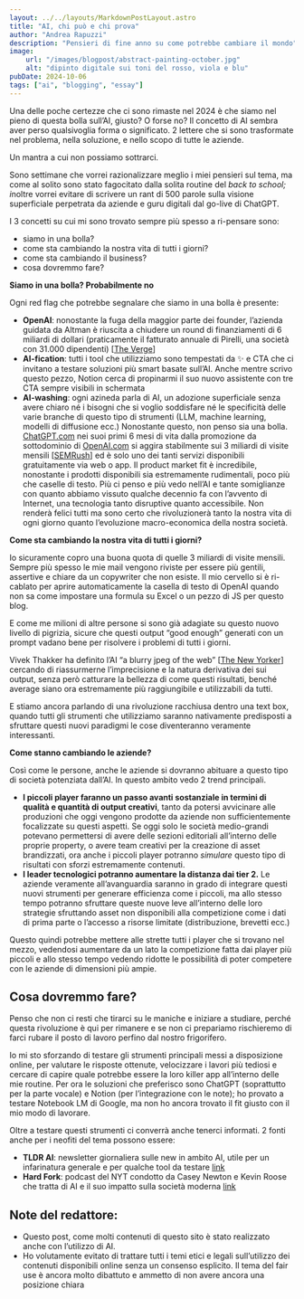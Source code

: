 ```yaml
--- 
layout: ../../layouts/MarkdownPostLayout.astro
title: "AI, chi può e chi prova"
author: "Andrea Rapuzzi"
description: "Pensieri di fine anno su come potrebbe cambiare il mondo"
image: 
    url: "/images/blogpost/abstract-painting-october.jpg"
    alt: "dipinto digitale sui toni del rosso, viola e blu"
pubDate: 2024-10-06
tags: ["ai", "blogging", "essay"]
---
```


Una delle poche certezze che ci sono rimaste nel 2024 è che siamo nel pieno di questa bolla sull’AI, giusto? O forse no?
Il concetto di AI sembra aver perso qualsivoglia forma o significato. 2 lettere che si sono trasformate nel problema, nella soluzione, e nello scopo di tutte le aziende. 

Un mantra a cui non possiamo sottrarci.

Sono settimane che vorrei razionalizzare meglio i miei pensieri sul tema, ma come al solito sono stato fagocitato dalla solita routine del *back to school; i*noltre vorrei evitare di scrivere un rant di 500 parole sulla visione superficiale perpetrata da aziende e guru digitali dal go-live di ChatGPT.

I 3 concetti su cui mi sono trovato sempre più spesso a ri-pensare sono:

- siamo in una bolla?
- come sta cambiando la nostra vita di tutti i giorni?
- come sta cambiando il business?
- cosa dovremmo fare?

**Siamo in una bolla? Probabilmente no**

Ogni red flag che potrebbe segnalare che siamo in una bolla è presente:

- **OpenAI**: nonostante la fuga della maggior parte dei founder, l’azienda guidata da Altman è riuscita a chiudere un round di finanziamenti di 6 miliardi di dollari (praticamente il fatturato annuale di Pirelli, una società con 31.000 dipendenti) [[The Verge](https://www.theverge.com/2024/10/2/24260457/openai-funding-round-thrive-capital-6-billion)]
- **AI-fication**: tutti i tool che utilizziamo sono tempestati da ✨ e  CTA che ci invitano a testare soluzioni più smart basate sull’AI. Anche mentre scrivo questo pezzo, Notion cerca di propinarmi il suo nuovo assistente con tre CTA sempre visibili in schermata
- **AI-washing**: ogni azineda parla di AI, un adozione superficiale senza avere chiaro né i bisogni che si voglio soddisfare né le specificità delle varie branche di questo tipo di strumenti (LLM, machine learning, modelli di diffusione ecc.)
Nonostante questo, non penso sia una bolla. [ChatGPT.com](http://chatgpt.com/) nei suoi primi 6 mesi di vita dalla promozione  da sottodominio di [OpenAI.com](http://openai.com/)  si aggira stabilmente sui 3 miliardi di visite mensili [[SEMRush](https://www.semrush.com/website/chatgpt.com/overview/)] ed è solo uno dei tanti servizi disponibili gratuitamente via web o app. Il product market fit è incredibile, nonostante i prodotti disponibili sia estremamente rudimentali, poco più che caselle di testo.
Più ci penso e più vedo nell’AI e tante somiglianze con quanto abbiamo vissuto qualche decennio fa con l’avvento di Internet, una tecnologia tanto disruptive quanto accessibile. Non renderà felici tutti ma sono certo che rivoluzionerà tanto la nostra vita di ogni giorno quanto l’evoluzione macro-economica della nostra società.

**Come sta cambiando la nostra vita di tutti i giorni?**

Io sicuramente copro una buona quota di quelle 3 miliardi di visite mensili. Sempre più spesso le mie mail vengono riviste per essere più gentili, assertive e chiare da un copywriter che non esiste. Il mio cervello si è ri-cablato per aprire automaticamente la casella di testo di OpenAI quando non sa come impostare una formula su Excel o un pezzo di JS per questo blog.

E come me milioni di altre persone si sono già adagiate su questo nuovo livello di pigrizia, sicure che questi output “good enough” generati con un prompt vadano bene per risolvere i problemi di tutti i giorni. 

Vivek Thakker ha definito l’AI “a blurry jpeg of the web” [[The New Yorker](https://www.newyorker.com/tech/annals-of-technology/chatgpt-is-a-blurry-jpeg-of-the-web)] cercando di riassurmerne l’imprecisione e la natura derivativa dei sui output, senza però catturare la bellezza di come questi risultati, benché average siano ora estremamente più raggiungibile e utilizzabili da tutti.

E stiamo ancora parlando di una rivoluzione racchiusa dentro una text box, quando tutti gli strumenti che utilizziamo saranno nativamente predisposti a sfruttare questi nuovi paradigmi le cose diventeranno veramente interessanti.

**Come stanno cambiando le aziende?**

Così come le persone, anche le aziende si dovranno abituare a questo tipo di società potenziata dall’AI. In questo ambito vedo 2 trend principali.

- **I piccoli player faranno un passo avanti sostanziale in termini di qualità e quantità di output creativi**, tanto da potersi avvicinare alle produzioni che oggi vengono prodotte da aziende non sufficientemente focalizzate su questi aspetti. Se oggi solo le società medio-grandi potevano permettersi di avere delle sezioni editoriali all’interno delle proprie property, o avere team creativi per la creazione di asset brandizzati, ora anche i piccoli player potranno *simulare* questo tipo di risultati con sforzi estremamente contenuti.
- **I leader tecnologici potranno aumentare la distanza dai tier 2.** Le aziende veramente all’avanguardia saranno in grado di integrare questi nuovi strumenti per generare efficienza come i piccoli, ma allo stesso tempo potranno sfruttare queste nuove leve all’interno delle loro strategie sfruttando asset non disponibili alla competizione come i dati di prima parte o l’accesso a risorse limitate (distribuzione, brevetti ecc.)

Questo quindi potrebbe mettere alle strette tutti i player che si trovano nel mezzo, vedendosi  aumentare da un lato la competizione fatta dai player più piccoli e allo stesso tempo vedendo ridotte le possibilità di poter competere con le aziende di dimensioni più ampie.

## Cosa dovremmo fare?

Penso che non ci resti che tirarci su le maniche e iniziare a studiare, perché questa rivoluzione è qui per rimanere e se non ci prepariamo rischieremo di farci rubare il posto di lavoro  perfino dal nostro frigorifero.

Io mi sto sforzando di testare gli strumenti principali messi a disposizione online, per valutare le risposte ottenute, velocizzare i lavori più tediosi e cercare di capire quale potrebbe essere la loro killer app all’interno delle mie routine. Per ora le soluzioni che preferisco sono ChatGPT (soprattutto per la parte vocale) e Notion (per l’integrazione con le note); ho provato a testare Notebook LM di Google, ma non ho ancora trovato il fit giusto con il mio modo di lavorare.

Oltre a testare questi strumenti ci converrà anche tenerci informati. 2 fonti anche per i neofiti del tema possono essere:

- **TLDR AI**: newsletter giornaliera sulle new in ambito AI, utile per un infarinatura generale e per qualche tool da testare [link](https://tldr.tech/ai)
- **Hard Fork**: podcast del NYT condotto da Casey Newton e Kevin Roose che tratta di AI e il suo impatto sulla società moderna [link](https://www.nytimes.com/column/hard-fork)

## Note del redattore:

- Questo post, come molti contenuti di questo sito è stato realizzato anche con l’utilizzo di AI.
- Ho volutamente evitato di trattare tutti i temi etici e legali sull’utilizzo dei contenuti disponibili online senza un consenso esplicito. Il tema del fair use è ancora molto dibattuto e ammetto di non avere ancora una posizione chiara